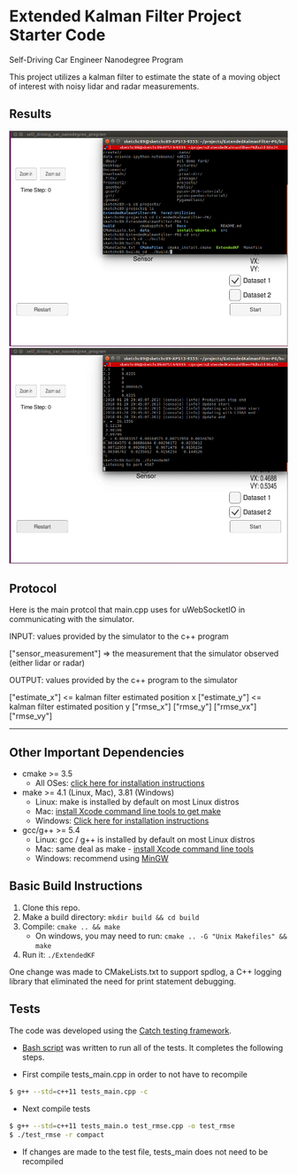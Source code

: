 # Extended Kalman Filter Project Starter Code
Self-Driving Car Engineer Nanodegree Program

This project utilizes a kalman filter to estimate the state of a moving object of interest with noisy lidar and radar measurements.

## Results

![Dataset 1](./Docs/dataset_1.gif)
![Dataset 2](./Docs/dataset_2.gif)

## Protocol

Here is the main protcol that main.cpp uses for uWebSocketIO in communicating with the simulator.

INPUT: values provided by the simulator to the c++ program

["sensor_measurement"] => the measurement that the simulator observed (either lidar or radar)

OUTPUT: values provided by the c++ program to the simulator

["estimate_x"] <= kalman filter estimated position x
["estimate_y"] <= kalman filter estimated position y
["rmse_x"]
["rmse_y"]
["rmse_vx"]
["rmse_vy"]

---

## Other Important Dependencies

* cmake >= 3.5
  * All OSes: [click here for installation instructions](https://cmake.org/install/)
* make >= 4.1 (Linux, Mac), 3.81 (Windows)
  * Linux: make is installed by default on most Linux distros
  * Mac: [install Xcode command line tools to get make](https://developer.apple.com/xcode/features/)
  * Windows: [Click here for installation instructions](http://gnuwin32.sourceforge.net/packages/make.htm)
* gcc/g++ >= 5.4
  * Linux: gcc / g++ is installed by default on most Linux distros
  * Mac: same deal as make - [install Xcode command line tools](https://developer.apple.com/xcode/features/)
  * Windows: recommend using [MinGW](http://www.mingw.org/)

## Basic Build Instructions

1. Clone this repo.
2. Make a build directory: `mkdir build && cd build`
3. Compile: `cmake .. && make`
   * On windows, you may need to run: `cmake .. -G "Unix Makefiles" && make`
4. Run it: `./ExtendedKF `

One change was made to CMakeLists.txt to support spdlog, a C++ logging library that eliminated the need for print statement debugging.

## Tests
The code was developed using the [Catch testing framework](https://github.com/catchorg/Catch2). 

* [Bash script](./src/tests/run_tests.sh) was written to run all of the tests. It completes the following steps.

* First compile tests_main.cpp in order to not have to recompile

```sh
$ g++ --std=c++11 tests_main.cpp -c
```

* Next compile tests

```sh
$ g++ --std=c++11 tests_main.o test_rmse.cpp -o test_rmse
$ ./test_rmse -r compact
```

* If changes are made to the test file, tests_main does not need to be recompiled
